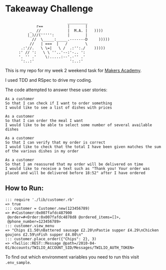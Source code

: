 Takeaway Challenge
==================
```
                            _________
              r==           |       |
           _  //            |  M.A. |   ))))
          |_)//(''''':      |       |
            //  \_____:_____.-------D     )))))
           //   | ===  |   /        \
       .:'//.   \ \=|   \ /  .:'':./    )))))
      :' // ':   \ \ ''..'--:'-.. ':
      '. '' .'    \:.....:--'.-'' .'
       ':..:'                ':..:'

 ```

This is my repo for my week 2 weekend task for [Makers Academy](www.makersacademy.com).

I used TDD and RSpec to drive my coding.

The code attempted to answer these user stories:

```
As a customer
So that I can check if I want to order something
I would like to see a list of dishes with prices

As a customer
So that I can order the meal I want
I would like to be able to select some number of several available dishes

As a customer
So that I can verify that my order is correct
I would like to check that the total I have been given matches the sum of the various dishes in my order

As a customer
So that I am reassured that my order will be delivered on time
I would like to receive a text such as "Thank you! Your order was placed and will be delivered before 18:52" after I have ordered
```

## How to Run:
```
::: require './lib/customer.rb'
=> true
::: customer = Customer.new(123456789)
=> #<Customer:0x007fafdc487900
 @order=#<Order:0x007fafdc4878d8 @ordered_items=[]>,
 @phone_number=123456789>
::: customer.view_menu
=> "Chips £1.50\nBattered sausage £2.20\nPastie supper £4.29\nChicken goujons £2.59\nFish supper £4.80\n"
::: customer.place_order({"Chips": 2}, 3)
=> <Twilio::REST::Message @path=/2010-04-01/Accounts/TWILIO_ACCOUNT_SID/Messages/TWILIO_AUTH_TOKEN>
```

To find out which environment variables you need to run this visit `.env_sample`.
